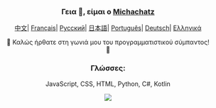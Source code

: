 <div align="center" style="background-size: cover; background-position: center; padding: 20px;">
    <h3>Γεια 👋, είμαι ο <a href="https://github.com/Michatec">Michachatz</a></h3>
    <p align="center">
    <p align="center">
        <a href="README_CN.md"><span>中文</span></a>|
        <a href="README_FR.md"><span>Français</span></a>|
        <a href="README_RU.md"><span>Русский</span></a>|
        <a href="README_JP.md"><span>日本語</span></a>|
        <a href="README_PTBR.md"><span>Português</span></a>|
        <a href="README_DE.md"><span>Deutsch</span></a>|
        <a href="README_GR.md"><span>Ελληνικά</span></a>
        <p>🌟 Καλώς ήρθατε στη γωνιά μου του προγραμματιστικού σύμπαντος! 🌟</p>
        <h3>Γλώσσες:</h3>
        <p>JavaScript, CSS, HTML, Python, C#, Kotlin</p>
        <img src="https://github-readme-stats.vercel.app/api/top-langs/?username=michatec&theme=blue&hide_border=true&include_all_commits=false&count_private=false&layout=compact">
</div>
